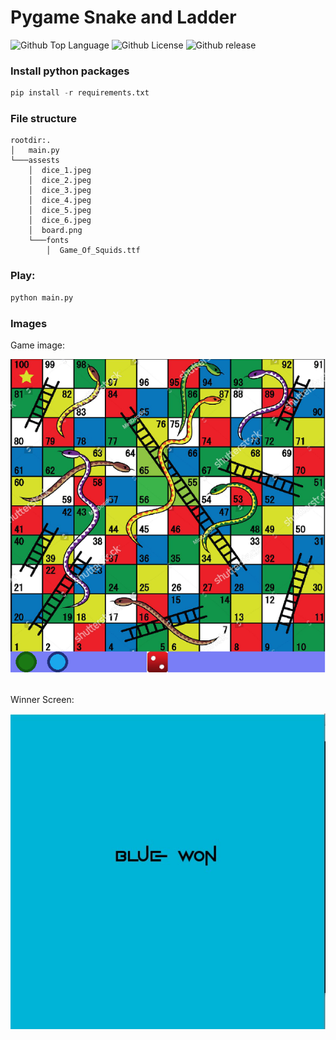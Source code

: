 # Pygame Snake and Ladder
![Github Top Language](https://img.shields.io/github/languages/top/Bikram-ghuku/pygame_snake_ladder)
![Github License](https://img.shields.io/github/license/Bikram-ghuku/cerial)
![Github release](https://img.shields.io/github/v/release/Bikram-ghuku/pygame_snake_ladder)


### Install python packages
```Python
pip install -r requirements.txt
```

### File structure
```
rootdir:.
│   main.py
└───assests
    │  dice_1.jpeg
    │  dice_2.jpeg
    │  dice_3.jpeg
    │  dice_4.jpeg
    │  dice_5.jpeg
    │  dice_6.jpeg
    │  board.png
    └───fonts
        │  Game_Of_Squids.ttf
```

### Play:
```python
python main.py
```
### Images

Game image:

![Game board](https://github.com/Bikram-ghuku/pygame_snake_ladder/blob/main/images/game.jpg?raw=true)<br><br>

Winner Screen:

![Game board](https://github.com/Bikram-ghuku/pygame_snake_ladder/blob/main/images/win.jpg?raw=true)
